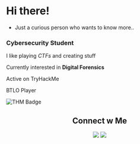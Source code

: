 # Hi there!
- Just a curious person who wants to know more..
### Cybersecurity Student

I like playing *CTFs* and creating stuff

Currently interested in **Digital Forensics**

Active on TryHackMe

BTLO Player

![THM Badge](https://tryhackme-badges.s3.amazonaws.com/Amk01.png?update=4)

<h2 align="center"> Connect w Me </h2>
<p align="center">
    <a href="https://www.linkedin.com/in/ankita-m-kumar-b6a624327"><img src="https://img.shields.io/badge/-LinkedIn-blue?style=flat&logo=Linkedin&logoColor=white"/></a> 
    <a href="https://x.com/ankita01mk"><img src="https://img.shields.io/badge/-Twitter-1DA1F2?style=flat&logo=Twitter&logoColor=white"/></a>
</p>
<!---
mk-ankita/mk-ankita is a ✨ special ✨ repository because its `README.md` (this file) appears on your GitHub profile.
You can click the Preview link to take a look at your changes.
--->

